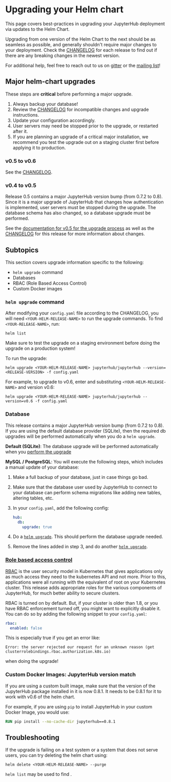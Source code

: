 # Upgrading your Helm chart

This page covers best-practices in upgrading your JupyterHub deployment via updates
to the Helm Chart.

Upgrading from one version of the Helm Chart to the
next should be as seamless as possible, and generally shouldn't require major
changes to your deployment. Check the [CHANGELOG](https://github.com/jupyterhub/zero-to-jupyterhub-k8s/blob/master/CHANGELOG.md)
for each release to find out if there are any breaking changes in the newest version.

For additional help, feel free to reach out to us on [gitter](http://gitter.im/jupyterhub/jupyterhub)
or the [mailing list](https://groups.google.com/forum/#!forum/jupyter)!

## Major helm-chart upgrades

These steps are **critical** before performing a major upgrade.

1. Always backup your database!
2. Review the [CHANGELOG](https://github.com/jupyterhub/zero-to-jupyterhub-k8s/blob/master/CHANGELOG.md) for incompatible changes and upgrade instructions.
3. Update your configuration accordingly.
4. User servers may need be stopped prior to the upgrade,
   or restarted after it.
5. If you are planning an upgrade of a critical major installation,
   we recommend you test the upgrade out on a staging cluster first
   before applying it to production.

### v0.5 to v0.6

See the [CHANGELOG](https://github.com/jupyterhub/zero-to-jupyterhub-k8s/blob/master/CHANGELOG.md#06---ellyse-perry---2017-01-29).

### v0.4 to v0.5

Release 0.5 contains a major JupyterHub version bump (from 0.7.2 to 0.8).
Since it is a major upgrade of JupyterHub that changes how authentication is
implemented, user servers must be stopped during the upgrade.
The database schema has also changed, so a database upgrade must be performed.

See the [documentation for v0.5 for the upgrade process](https://zero-to-jupyterhub.readthedocs.io/en/v0.5-doc/upgrading.html)
as well as the [CHANGELOG](https://github.com/jupyterhub/zero-to-jupyterhub-k8s/blob/master/CHANGELOG.md#05---hamid-hassan---2017-12-05)
for this release for more information about changes.

## Subtopics

This section covers upgrade information specific to the following:

- `helm upgrade` command
- Databases
- RBAC (Role Based Access Control)
- Custom Docker images

### `helm upgrade` command

After modifying your `config.yaml` file according to the CHANGELOG, you will need
`<YOUR-HELM-RELEASE-NAME>` to run the upgrade commands. To find `<YOUR-RELEASE-NAME>`, run:

```
helm list
```

Make sure to test the upgrade on a staging environment before doing the upgrade on
a production system!

To run the upgrade:

```
helm upgrade <YOUR-HELM-RELEASE-NAME> jupyterhub/jupyterhub --version=<RELEASE-VERSION> -f config.yaml
```

For example, to upgrade to v0.6, enter and substituting `<YOUR-HELM-RELEASE-NAME>` and version v0.6:

```
helm upgrade <YOUR-HELM-RELEASE-NAME> jupyterhub/jupyterhub --version=v0.6 -f config.yaml
```

### Database

This release contains a major JupyterHub version bump (from 0.7.2 to 0.8). If
you are using the default database provider (SQLite), then the required db upgrades
will be performed automatically when you do a `helm upgrade`.

**Default (SQLite)**: The database upgrade will be performed automatically when you
[perform the upgrade](#upgrade-command)

**MySQL / PostgreSQL**: You will execute the following steps, which includes a manual update of your database:

1. Make a full backup of your database, just in case things go bad.
2. Make sure that the database user used by JupyterHub to connect to your database
   can perform schema migrations like adding new tables, altering tables, etc.
3. In your `config.yaml`, add the following config:

   ```yaml
   hub:
     db:
       upgrade: true
   ```
4. Do a [`helm upgrade`](#upgrade-command). This should perform the database upgrade needed.
5. Remove the lines added in step 3, and do another [`helm upgrade`](#upgrade-command).


### [Role based access control](http://zero-to-jupyterhub.readthedocs.io/en/latest/security.html#role-based-access-control-rbac)

[RBAC](https://kubernetes.io/docs/admin/authorization/rbac/) is the user security model
in Kubernetes that gives applications only as much access they need to the kubernetes
API and not more. Prior to this, applications were all running with the equivalent
of root on your Kubernetes cluster. This release adds appropriate roles for the
various components of JupyterHub, for much better ability to secure clusters.

RBAC is turned on by default. But, if your cluster is older than 1.8, or you have RBAC
enforcement turned off, you might want to explicitly disable it. You can do so by adding
the following snippet to your `config.yaml`:

```yaml
rbac:
  enabled: false
```

This is especially true if you get an error like:

```
Error: the server rejected our request for an unknown reason (get clusterrolebindings.rbac.authorization.k8s.io)
```

when doing the upgrade!

### Custom Docker Images: JupyterHub version match

If you are using a custom built image, make sure that the version of the
JupyterHub package installed in it is now 0.8.1. It needs to be 0.8.1 for it to work with
v0.6 of the helm chart.

For example, if you are using `pip` to install JupyterHub in your custom Docker Image,
you would use:

```Dockerfile
RUN pip install --no-cache-dir jupyterhub==0.8.1
```

## Troubleshooting

If the upgrade is failing on a test system or a system that does not serve users, you can try
deleting the helm chart using:

```
helm delete <YOUR-HELM-RELEASE-NAME> --purge
```

`helm list` may be used to find <YOUR-HELM-RELEASE-NAME>.
